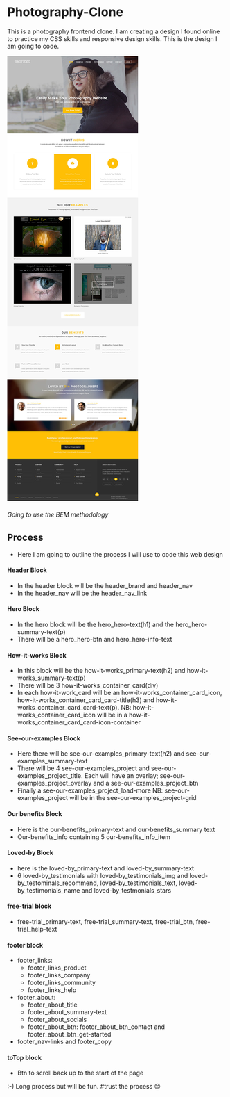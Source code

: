 # Photography-Clone
This is a photography frontend clone. I am creating a design I found online to practice my CSS skills and responsive design skills. This is the design I am going to code.

![Photography website](https://github.com/BravoClassic/Photography-Clone/blob/c719518cccbb38714b784961e8e54837f2fc4501/photography%20site%20design.jpg)

###### Going to use the BEM methodology


## Process
- Here  I am going to outline the process I will use to code this web design

#### Header Block
- In the header block will be the header_brand and header_nav
- In the header_nav will be the header_nav_link

#### Hero Block
- In the hero block will be the hero_hero-text(h1) and the hero_hero-summary-text(p)
- There will be a hero_hero-btn and hero_hero-info-text

#### How-it-works Block
- In this block will be the how-it-works_primary-text(h2) and how-it-works_summary-text(p)
- There will be 3 how-it-works_container_card(div)
- In each how-it-work_card will be an how-it-works_container_card_icon, how-it-works_container_card_card-title(h3) and how-it-works_container_card_card-text(p). NB: how-it-works_container_card_icon will be in a how-it-works_container_card_card-icon-container

#### See-our-examples Block
- Here there will be see-our-examples_primary-text(h2) and see-our-examples_summary-text
- There will be 4 see-our-examples_project and see-our-examples_project_title. Each will have an overlay; see-our-examples_project_overlay and a see-our-examples_project_btn
- Finally a see-our-examples_project_load-more
NB: see-our-examples_project will be in the see-our-examples_project-grid

#### Our benefits Block
- Here is the our-benefits_primary-text and our-benefits_summary text
- Our-benefits_info containing 5 our-benefits_info_item

#### Loved-by Block
- here is the loved-by_primary-text and loved-by_summary-text
- 6 loved-by_testimonials with loved-by_testimonials_img and loved-by_testominals_recommend, loved-by_testimonials_text, loved-by_testimonials_name and loved-by_testmonials_stars

#### free-trial block
- free-trial_primary-text, free-trial_summary-text, free-trial_btn, free-trial_help-text

#### footer block
- footer_links: 
    - footer_links_product
    - footer_links_company
    - footer_links_community
    - footer_links_help
- footer_about:
    - footer_about_title
    - footer_about_summary-text
    - footer_about_socials
    - footer_about_btn: footer_about_btn_contact and footer_about_btn_get-started
- footer_nav-links and footer_copy

#### toTop block
- Btn to scroll back up to the start of the page

:-) 
Long process but will be fun. #trust the process 😊